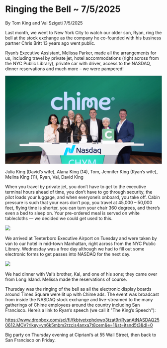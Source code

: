 # Ringing the Bell ~ 7/5/2025

By Tom King and Val Szigeti 7/5/2025

Last month, we went to New York City to watch our older son, Ryan, ring the bell at the stock exchange as the company he co-founded with his business partner Chris Britt 13 years ago went public.

Ryan’s Executive Assistant, Melissa Parker, made all the arrangements for us, including travel by private jet, hotel accommodations (right across from the NYC Public Library), private car with driver, access to the NASDAQ, dinner reservations and much more – we were pampered!

![](ChimeAtNASDAQ.JPG)

Julia King (David’s wife), Alana King (14), Tom, Jennifer King (Ryan’s wife), Melina King (11), Ryan, Val, David King

When you travel by private jet, you don’t have to get to the executive terminal hours ahead of time, you don’t have to go through security, the pilot loads your luggage, and when everyone’s onboard, you take off. Cabin pressure is such that your ears don’t pop, you travel at 45,000 – 50,000 feet, flying time is shorter, you can turn your chair 360 degrees, and there’s even a bed to sleep on. Your pre-ordered meal is served on white tablecloths — we decided we could get used to this.

![](https://heritage-happenings.github.io/momo/2025-07-17/PrivateJet.jpg)

We arrived at Teeterboro Executive Airport on Tuesday and were taken by van to our hotel in mid-town Manhattan, right across from the NYC Public Library. Wednesday was a free day although we had to fill out some electronic forms to get passes into NASDAQ for the next day.

![](https://heritage-happenings.github.io/momo/2025-07-17/NASDAQ_Pass.jpg)

We had dinner with Val’s brother, Kal, and one of his sons; they came over from Long Island. Melissa made the reservations of course.

Thursday was the ringing of the bell as all the electronic display boards around Times Square were lit up with Chime ads. The event was broadcast from inside the NASDAQ stock exchange and live-streamed to the many gatherings of Chime employees around the country including San Francisco. Here’s a link to Ryan’s speech (we call it "The King’s Speech"):

<https://www.dropbox.com/scl/fi/fkbtvetxphdxwo3tzat9r/RyanAtNASDAQ250612.MOV?rlkey=vn6k5mbm2rzcis4anxa7t8cem&e=1&st=itsnd5t3&dl=0>

Big party on Thursday evening at Cipriani’s at 55 Wall Street, then back to San Francisco on Friday.

